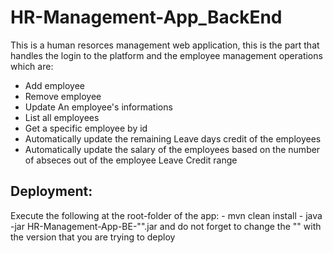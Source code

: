 # HR-Management-App_BackEnd

This is a human resorces management web application, this is the part that handles 
the login to the platform and the employee management operations which are:
  - Add employee
  - Remove employee
  - Update An employee's informations
  - List all employees
  - Get a specific employee by id
  - Automatically update the remaining Leave days credit of the employees
  - Automatically update the salary of the employees based on the number of abseces
  out of the employee Leave Credit range
  
  

## Deployment: 
  Execute the following at the root-folder of the app:
    - mvn clean install
    - java -jar HR-Management-App-BE-"<version>".jar
  and do not forget to change the "<version>" with the version that you are trying to deploy
